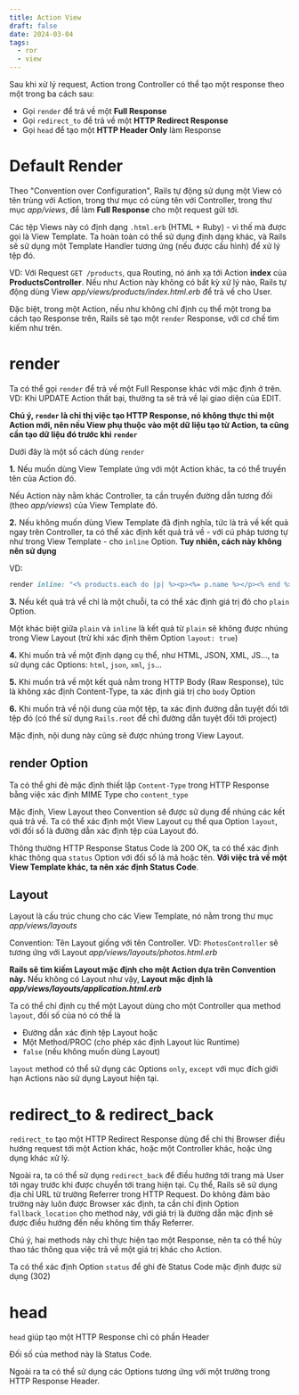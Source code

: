 ```yaml
---
title: Action View
draft: false
date: 2024-03-04
tags:
  - ror
  - view
---
```


Sau khi xử lý request, Action trong Controller có thể tạo một response theo một trong ba cách sau:
- Gọi `render` để trả về một **Full Response**
- Gọi `redirect_to` để trả về một **HTTP Redirect Response**
- Gọi `head` để tạo một **HTTP Header Only** làm Response

# Default Render

Theo "Convention over Configuration", Rails tự động sử dụng một View có tên trùng với Action, trong thư mục có cùng tên với Controller, trong thư mục _app/views_, để làm **Full Response** cho một request gửi tới.

Các tệp Views này có định dạng `.html.erb` (HTML + Ruby) - vì thế mà được gọi là View Template. Ta hoàn toàn có thể sử dụng định dạng khác, và Rails sẽ sử dụng một Template Handler tương ứng (nếu được cấu hình) để xử lý tệp đó.

VD: Với Request `GET /products`, qua Routing, nó ánh xạ tới Action **index** của **ProductsController**. Nếu như Action này không có bất kỳ xử lý nào, Rails tự động dùng View _app/views/products/index.html.erb_ để trả về cho User.

Đặc biệt, trong một Action, nếu như không chỉ định cụ thể một trong ba cách tạo Response trên, Rails sẽ tạo một `render` Response, với cơ chế tìm kiếm như trên.

# render

Ta có thể gọi `render` để trả về một Full Response khác với mặc định ở trên. VD: Khi UPDATE Action thất bại, thường ta sẽ trả về lại giao diện của EDIT.

**Chú ý, `render` là chỉ thị việc tạo HTTP Response, nó không thực thi một Action mới, nên nếu View phụ thuộc vào một dữ liệu tạo từ Action, ta cũng cần tạo dữ liệu đó trước khi `render`**

Dưới đây là một số cách dùng `render`

**1.** Nếu muốn dùng View Template ứng với một Action khác, ta có thể truyền tên của Action đó.

Nếu Action này nằm khác Controller, ta cần truyền đường dẫn tương đối (theo _app/views_) của View Template đó.

**2.** Nếu không muốn dùng View Template đã định nghĩa, tức là trả về kết quả ngay trên Controller, ta có thể xác định kết quả trả về - với cú pháp tương tự như trong View Template - cho `inline` Option. **Tuy nhiên, cách này không nên sử dụng**

VD: 
```ruby
render inline: "<% products.each do |p| %><p><%= p.name %></p><% end %>"
```

**3.** Nếu kết quả trả về chỉ là một chuỗi, ta có thể xác định giá trị đó cho `plain` Option.

Một khác biệt giữa `plain` và `inline` là kết quả từ `plain` sẽ không được nhúng trong View Layout (trừ khi xác định thêm Option `layout: true`)

**4.** Khi muốn trả về một định dạng cụ thể, như HTML, JSON, XML, JS..., ta sử dụng các Options: `html`, `json`, `xml`, `js`...

**5.** Khi muốn trả về một kết quả nằm trong HTTP Body (Raw Response), tức là không xác định Content-Type, ta xác định giá trị cho `body` Option

**6.** Khi muốn trả về nội dung của một tệp, ta xác định đường dẫn tuyệt đối tới tệp đó (có thể sử dụng `Rails.root` để chỉ đường dẫn tuyệt đối tới project)

Mặc định, nội dung này cũng sẽ được nhúng trong View Layout.

## render Option

Ta có thể ghi đè mặc định thiết lập `Content-Type` trong HTTP Response bằng việc xác định MIME Type cho `content_type`

Mặc định, View Layout theo Convention sẽ được sử dụng để nhúng các kết quả trả về. Ta có thể xác định một View Layout cụ thể qua Option `layout`, với đối số là đường dẫn xác định tệp của Layout đó.

Thông thường HTTP Response Status Code là 200 OK, ta có thể xác định khác thông qua `status` Option với đối số là mã hoặc tên. **Với việc trả về một View Template khác, ta nên xác định Status Code**.

## Layout

Layout là cấu trúc chung cho các View Template, nó nằm trong thư mục _app/views/layouts_ 

Convention: Tên Layout giống với tên Controller. VD: `PhotosController` sẽ tương ứng với Layout _app/views/layouts/photos.html.erb_

**Rails sẽ tìm kiếm Layout mặc định cho một Action dựa trên Convention này.** Nếu không có Layout như vậy, **Layout mặc định là _app/views/layouts/application.html.erb_**

Ta có thể chỉ định cụ thể một Layout dùng cho một Controller qua method `layout`, đối số của nó có thể là 
- Đường dẫn xác định tệp Layout hoặc 
- Một Method/PROC (cho phép xác định Layout lúc Runtime)
- `false` (nếu không muốn dùng Layout)

`layout` method có thể sử dụng các Options `only`, `except` với mục đích giới hạn Actions nào sử dụng Layout hiện tại.

# redirect_to & redirect_back

`redirect_to` tạo một HTTP Redirect Response dùng để chỉ thị Browser điều hướng request tới một Action khác, hoặc một Controller khác, hoặc ứng dụng khác xử lý.

Ngoài ra, ta có thể sử dụng `redirect_back` để điều hướng tới trang mà User tới ngay trước khi được chuyển tới trang hiện tại. Cụ thể, Rails sẽ sử dụng địa chỉ URL từ trường Referrer trong HTTP Request. Do không đảm bảo trường này luôn được Browser xác định, ta cần chỉ định Option `fallback_location` cho method này, với giá trị là đường dẫn mặc định sẽ được điều hướng đến nếu không tìm thấy Referrer.

Chú ý, hai methods này chỉ thực hiện tạo một Response, nên ta có thể hủy thao tác thông qua việc trả về một giá trị khác cho Action.

Ta có thể xác định Option `status` để ghi đè Status Code mặc định được sử dụng (302)

# head

`head` giúp tạo một HTTP Response chỉ có phần Header

Đối số của method này là Status Code.

Ngoài ra ta có thể sử dụng các Options tương ứng với một trường trong HTTP Response Header.